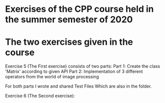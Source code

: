 # Exercises of the CPP course held in the summer semester of 2020
# The two exercises given in the course

Exercise 5 (The First exercise) consists of two parts:
Part 1: Create the class 'Matrix' according to given API
Part 2: Implementation of 3 different operators from the world of image processing

For both parts I wrote and shared Test Files Which are also in the folder.

Exercise 6 (The Second exercise):


